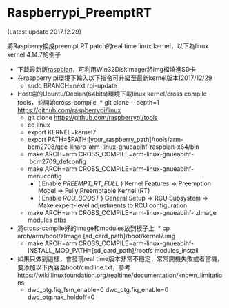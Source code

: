 # Raspberrypi_PreemptRT
(Latest update 2017.12.29)

將Raspberry換成preempt RT patch的real time linux kernel，以下為linux kernel 4.14.7的例子

* 下載最新版[raspbian](https://www.raspberrypi.org/downloads/raspbian/)，可利用Win32DiskImager將img檔燒進SD卡
* 在raspberry pi環境下輸入以下指令可升級至最新kernel版本(2017/12/29
  + sudo BRANCH=next rpi-update
* Host端的Ubuntu/Debian(64bits)環境下載linux kernel/cross compile tools，並開始cross-compile
  * git clone --depth=1 https://github.com/raspberrypi/linux
  * git clone https://github.com/raspberrypi/tools
  * cd linux
  * export KERNEL=kernel7
  * export PATH=$PATH:[your_raspberry_path]/tools/arm-bcm2708/gcc-linaro-arm-linux-gnueabihf-raspbian-x64/bin
  * make ARCH=arm CROSS_COMPILE=arm-linux-gnueabihf- bcm2709_defconfig
  * make ARCH=arm CROSS_COMPILE=arm-linux-gnueabihf- menuconfig
    + ( Enable _PREEMPT_RT_FULL_ ) Kernel Features => Preemption Model => Fully Preemptable Kernel (RT)
    * ( Enable _RCU_BOOST_ ) General Setup => RCU Subsystem => Make expert-level adjustments to RCU configuration
  * make ARCH=arm CROSS_COMPILE=arm-linux-gnueabihf- zImage modules dtbs
* 將cross-compile好的image和modules放到板子上
  * cp arch/arm/boot/zImage [sd_card_path]/boot/kernel7.img
  * make ARCH=arm CROSS_COMPILE=arm-linux-gnueabihf- INSTALL_MOD_PATH=[sd_card_path]/rootfs modules_install
* 如果只做到這樣，會發現real time版本非常不穩定，常常開機失敗或者當機，要添加以下內容至boot/cmdline.txt，參考https://wiki.linuxfoundation.org/realtime/documentation/known_limitations
  * dwc_otg.fiq_fsm_enable=0 dwc_otg.fiq_enable=0 dwc_otg.nak_holdoff=0




